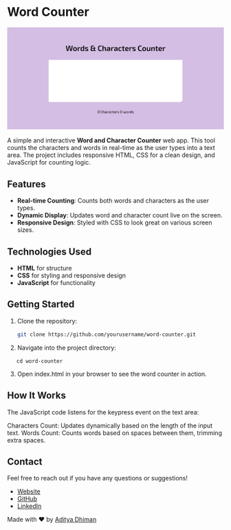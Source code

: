 # Word Counter

![alt text](image.png)

A simple and interactive **Word and Character Counter** web app. This tool counts the characters and words in real-time as the user types into a text area. The project includes responsive HTML, CSS for a clean design, and JavaScript for counting logic.

## Features

- **Real-time Counting**: Counts both words and characters as the user types.
- **Dynamic Display**: Updates word and character count live on the screen.
- **Responsive Design**: Styled with CSS to look great on various screen sizes.

## Technologies Used

- **HTML** for structure
- **CSS** for styling and responsive design
- **JavaScript** for functionality

## Getting Started

1. Clone the repository:
   ```bash
   git clone https://github.com/yourusername/word-counter.git
   ```
2. Navigate into the project directory:

```
   cd word-counter
```

3. Open index.html in your browser to see the word counter in action.

## How It Works

The JavaScript code listens for the keypress event on the text area:

Characters Count: Updates dynamically based on the length of the input text.
Words Count: Counts words based on spaces between them, trimming extra spaces.

## Contact

Feel free to reach out if you have any questions or suggestions!

- [Website](https://adityadhiman.in)
- [GitHub](https://github.com/adityadhiman-in)
- [LinkedIn](https://www.linkedin.com/in/adityadhiman-in)

Made with ❤️ by [Aditya Dhiman](https://adityadhiman.in)
